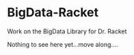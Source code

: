 # BigData-Racket
Work on the BigData Library for Dr. Racket

Nothing to see here yet...move along....